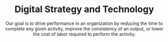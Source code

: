 ---
layout: service
order: 4
title: "Digital Strategy and Technology"
subtitle: "Our goal is to drive performance in an organization by reducing the time to complete any given activity, improve the consistency of an output, or lower the cost of labor required to perform the activity."
intro: "SLKone’s digital strategy consulting helps businesses unlock the full potential of their technology investments. By streamlining IT infrastructure and implementing advanced automation like Robotic Process Automation (RPA), we enable your organization to scale efficiently. We categorize systems based on their support for activity completion: making activities easier to complete, serving as tools for completing activities, or performing activities autonomously. Our goal is to drive performance by reducing activity completion time, improving output consistency, and lowering labor costs."
approach: "We take a pragmatic approach to digital strategy and technology implementation. By aligning technology initiatives with business goals, we ensure that every digital investment contributes directly to your organization's success. Our team combines deep technical expertise with broad business acumen to deliver solutions that not only leverage cutting-edge technology but also drive tangible business outcomes."
blurb-intro: "Transform your operations with innovative digital solutions for enhanced efficiency."
impact_title: "Our Impact"
impact_intro: "Implementing effective digital strategies can lead to transformative improvements, including:"
impact:
  - "25-30% reduction in operational costs through automation"
  - "20-25% improvement in operational efficiency"
  - "15-20% increase in data-driven decision-making"
  - "30-35% enhancement in customer engagement through digital tools"
  - "40-50% acceleration in time-to-market for new products"
impact_conclusion: "Our clients achieve streamlined operations, enhanced technological capabilities, and improved business agility, positioning their organizations to thrive in a rapidly evolving digital landscape."
why_choose:
  - "Strategic Alignment: Ensuring technology initiatives are in line with business objectives."
  - "Advanced Expertise: Leveraging the latest technological advancements for your benefit."
  - "Customized Solutions: Tailored digital strategies to fit your unique business needs."
  - "Proven Track Record: Successful digital transformations across various industries."
  - "Continuous Support: Ongoing assistance to maintain and enhance digital initiatives."
  - "Data-Driven Approach: Utilizing analytics to inform and optimize digital strategies."
cta: "Ready to drive your digital transformation? Contact SLKone today to discover how our Digital Strategy and Technology services can elevate your business operations and performance."
icon: "fa-computer"
color: "plum"
image: "/assets/images/backgrounds/digital-strategy.webp"
---